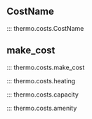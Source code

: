 ## CostName
::: thermo.costs.CostName

## make_cost
::: thermo.costs.make_cost

::: thermo.costs.heating

::: thermo.costs.capacity

::: thermo.costs.amenity
